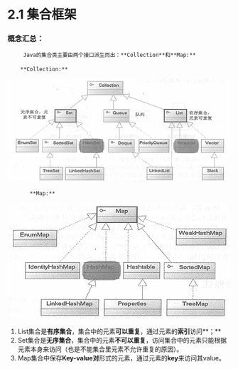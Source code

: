 # 2.1 集合框架

### 概念汇总：

         Java的集合类主要由两个接口派生而出：**Collection**和**Map:**

        **Collection:**

![Collection \( Set, Queue, List\)](../../.gitbook/assets/201203102245165206.png)

           **Map:**

![Map](../../.gitbook/assets/201203102245182467.png)

1. List集合是**有序集合**，集合中的元素**可以重复**，通过元素的**索引**访问**；**
2. Set集合是**无序集合**，集合中的元素**不可以重复**，访问集合中的元素只能根据元素本身来访问（也是不能集合里元素不允许重复的原因）。
3. Map集合中保存**Key-value对**形式的元素，通过元素的**key**来访问其value。

